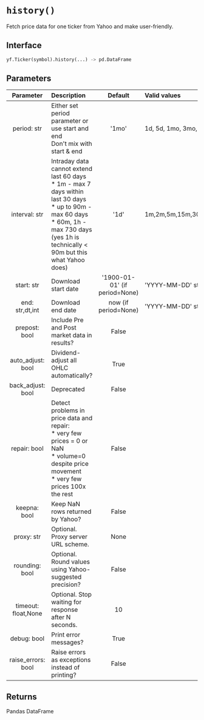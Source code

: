 # `history()` 

Fetch price data for one ticker from Yahoo and make user-friendly.

## Interface
```python
yf.Ticker(symbol).history(...) -> pd.DataFrame
```

## Parameters

| Parameter  | Description | Default | Valid values | 
| :--------: | :-------- | :------: | :-------- | 
| period: str | Either set period parameter or use start and end <br> Don't mix with start & end | '1mo' | 1d, 5d, 1mo, 3mo, 6mo, 1y, 2y, 5y, 10y, ytd, max |
| interval: str | Intraday data cannot extend last 60 days <br> * 1m - max 7 days within last 30 days <br> * up to 90m - max 60 days <br> * 60m, 1h - max 730 days (yes 1h is technically < 90m but this what Yahoo does)| '1d' | 1m,2m,5m,15m,30m,60m,90m,1h,1d,5d,1wk,1mo,3mo | 
| start: str | Download start date | '1900-01-01' (if period=None) | 'YYYY-MM-DD' string, _datetime, or epoch | 
| end: str,dt,int | Download end date | now (if period=None) | 'YYYY-MM-DD' string, _datetime, or epoch |
| prepost: bool | Include Pre and Post market data in results? | False |  |
| auto_adjust: bool | Dividend-adjust all OHLC automatically? | True |  |
| back_adjust: bool | Deprecated | False |  |
| repair: bool | Detect problems in price data and repair: <br> * very few prices = 0 or NaN <br> * volume=0 despite price movement <br> * very few prices 100x the rest | False ||
| keepna: bool | Keep NaN rows returned by Yahoo?  | False |  |
| proxy: str | Optional. Proxy server URL scheme. | None |  |
| rounding: bool | Optional. Round values using Yahoo-suggested precision? | False |  |
| timeout: float,None | Optional. Stop waiting for response after N seconds. | 10 |  |
| debug: bool | Print error messages? | True |  |
| raise_errors: bool | Raise errors as exceptions instead of printing? | False |  |

## Returns
Pandas DataFrame
